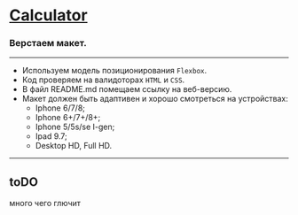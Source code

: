 # [Calculator](https://g5-freemen.github.io/Calculator/)

### Верстаем макет.

***

+ Используем модель позиционирования ```Flexbox```.
+ Код проверяем на валидоторах ```HTML``` и ```CSS```.
+ В файл README.md помещаем ссылку на веб-версию.
+ Макет должен быть адаптивен и хорошо смотреться на устройствах:
    + Iphone 6/7/8;
    + Iphone 6+/7+/8+;
    + Iphone 5/5s/se I-gen;
    + Ipad 9.7;
    + Desktop HD, Full HD.

***

toDO
------
много чего глючит
